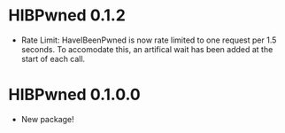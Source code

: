 # HIBPwned 0.1.2
* Rate Limit: HaveIBeenPwned is now rate limited to one request per 1.5 seconds. To accomodate this, an artifical wait has been added at the start of each call.

# HIBPwned 0.1.0.0

* New package!



